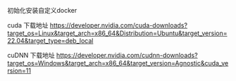 初始化安装自定义docker

cuda 下载地址
https://developer.nvidia.com/cuda-downloads?target_os=Linux&target_arch=x86_64&Distribution=Ubuntu&target_version=22.04&target_type=deb_local

cuDNN 下载地址
https://developer.nvidia.com/cudnn-downloads?target_os=Windows&target_arch=x86_64&target_version=Agnostic&cuda_version=11
